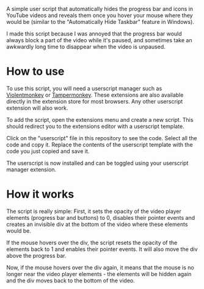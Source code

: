 A simple user script that automatically hides the progress bar and icons in YouTube videos and reveals them once you hover your mouse where they would be (similar to the "Automatically Hide Taskbar" feature in Windows).

I made this script because I was annoyed that the progress bar would always block a part of the video while it's paused, and sometimes take an awkwardly long time to disappear when the video is unpaused.

# How to use
To use this script, you will need a userscript manager such as [Violentmonkey](https://violentmonkey.github.io/) or [Tampermonkey](https://www.tampermonkey.net/). These extensions are also available directly in the extension store for most browsers. Any other userscript extension will also work.

To add the script, open the extensions menu and create a new script. This should redirect you to the extensions editor with a userscript template.

Click on the "userscript" file in this repository to see the code. Select all the code and copy it. Replace the contents of the userscript template with the code you just copied and save it.

The userscript is now installed and can be toggled using your userscript manager extension.

# How it works
The script is really simple:
First, it sets the opacity of the video player elements (progress bar and buttons) to 0, disables their pointer events and creates an invisible div at the bottom of the video where these elements would be.

If the mouse hovers over the div, the script resets the opacity of the elements back to 1 and enables their pointer events. It will also move the div above the progress bar.

Now, if the mouse hovers over the div again, it means that the mouse is no longer near the video player elements - the elements will be hidden again and the div moves back to the bottom of the video.
